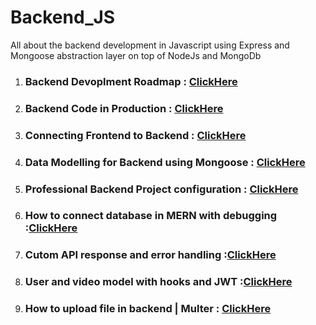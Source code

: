 # Backend_JS
All about the backend development in Javascript using Express and Mongoose abstraction layer on top of NodeJs and MongoDb 

1. ### Backend Devoplment Roadmap : [ClickHere](./lec1/README.md)
2. ### Backend Code in Production  : [ClickHere](./lec2/readme.md)
3. ### Connecting Frontend to Backend : [ClickHere](./lec2_1/readme.md)
4. ### Data Modelling for Backend using Mongoose : [ClickHere](./lec4_5/readme.md)
5. ### Professional Backend Project configuration : [ClickHere](./lec6/readme.md)
6. ### How to connect database in MERN with debugging :[ClickHere](./lec7/readme.md)
7. ### Cutom API response and error handling :[ClickHere](./lec8/readme.md)
8. ### User and video model with hooks and JWT :[ClickHere](./lec9/readme.md)
9.  ### How to upload file in backend | Multer : [ClickHere](./lec10/readme.md)
